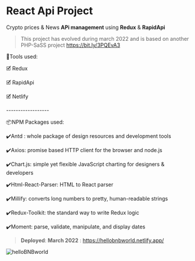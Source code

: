 # React Api Project
Crypto prices & News **APi management** using **Redux** & **RapidApi** 
> This project has evolved during march 2022 and is based on another PHP-SaSS project https://bit.ly/3PQEvA3
<p>🧰Tools used:</p>
<p>🗹 Redux</p>
<p>🗹 RapidApi</p>
<p>🗹 Netlify</p>
<p>------------------</p>
<p>📦NPM Packages used:</p>
<p>✔️Antd : whole package of design resources and development tools</p>
<p>✔️Axios: promise based HTTP client for the browser and node.js</p>
<p>✔️Chart.js: simple yet flexible JavaScript charting for designers & developers</p>
<p>✔️Html-React-Parser: HTML to React parser</p>
<p>✔️Millify: converts long numbers to pretty, human-readable strings</p>
<p>✔️Redux-Toolkit: the standard way to write Redux logic</p>
<p>✔️Moment: parse, validate, manipulate, and display dates</p>

> **Deployed**: **March 2022** : https://hellobnbworld.netlify.app/



![helloBNBworld](https://user-images.githubusercontent.com/98230162/166435459-9fb5f7a5-8445-44ac-9925-ef68e0f4f329.jpg)
